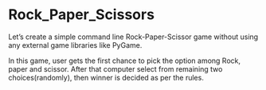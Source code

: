 # Rock_Paper_Scissors
 Let’s create a simple command line Rock-Paper-Scissor game without using any external game libraries like PyGame.

In this game, user gets the first chance to pick the option among Rock, paper and scissor. After that computer select from remaining two choices(randomly), then winner is decided as per the rules.

